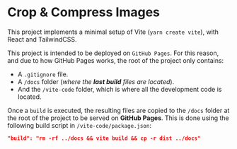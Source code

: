 # Crop & Compress Images

This project implements a minimal setup of Vite (`yarn create vite`), with React and TailwindCSS.

This project is intended to be deployed on `GitHub Pages`. For this reason, and due to how GitHub Pages works, the root of the project only contains:

- A `.gitignore` file.
- A `/docs` folder (_where the **last build** files are located_).
- And the `/vite-code` folder, which is where all the development code is located.

Once a `build` is executed, the resulting files are copied to the `/docs` folder at the root of the project to be served on **GitHub Pages**. This is done using the following build script in `/vite-code/package.json`:

```json
"build": "rm -rf ../docs && vite build && cp -r dist ../docs"
```

